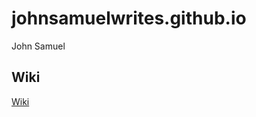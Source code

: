 johnsamuelwrites.github.io
==========================

John Samuel
## Wiki
[Wiki](documentation/wiki/en/johnsamuelwrites.github.io.md  "Wiki")

